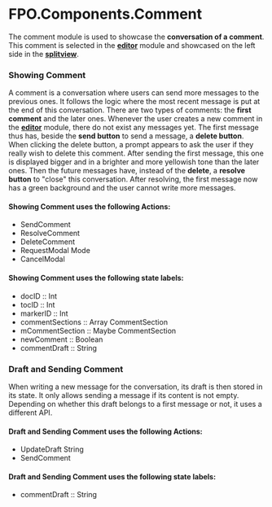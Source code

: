 # FPO.Components.Comment

The comment module is used to showcase the **conversation of a comment**. This comment is selected in the **[editor](Editor.md)** module and showcased on the left side in the **[splitview](Splitview.md)**.

### Showing Comment

A comment is a conversation where users can send more messages to the previous ones. It follows the logic where the most recent message is put at the end of this conversation. There are two types of comments: the **first comment** and the later ones. Whenever the user creates a new comment in the **[editor](Editor.md)** module, there do not exist any messages yet. The first message thus has, beside the **send button** to send a message, a **delete button**. When clicking the delete button, a prompt appears to ask the user if they really wish to delete this comment. After sending the first message, this one is displayed bigger and in a brighter and more yellowish tone than the later ones. Then the future messages have, instead of the **delete**, a **resolve button** to "close" this conversation. After resolving, the first message now has a green background and the user cannot write more messages.

#### Showing Comment uses the following Actions:

- SendComment
- ResolveComment
- DeleteComment
- RequestModal Mode
- CancelModal

#### Showing Comment uses the following state labels:

- docID :: Int
- tocID :: Int
- markerID :: Int
- commentSections :: Array CommentSection
- mCommentSection :: Maybe CommentSection
- newComment :: Boolean
- commentDraft :: String

### Draft and Sending Comment

When writing a new message for the conversation, its draft is then stored in its state. It only allows sending a message if its content is not empty. Depending on whether this draft belongs to a first message or not, it uses a different API.

#### Draft and Sending Comment uses the following Actions:

- UpdateDraft String
- SendComment

#### Draft and Sending Comment uses the following state labels:

- commentDraft :: String
